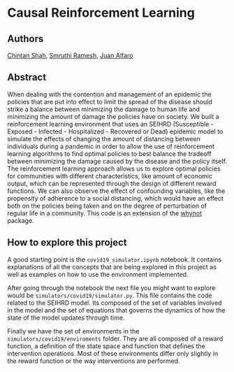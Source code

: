 # Causal Reinforcement Learning

## Authors
[Chintan Shah](https://github.com/chnsh), [Smruthi Ramesh](https://github.com/smruthiramesh), 
[Juan Alfaro](https://github.com/heller166)

## Abstract
When dealing with the contention and management of an epidemic the policies that are put into effect to limit the spread 
of the disease should strike a balance between minimizing the damage to human life and minimizing the amount of damage 
the policies have on society. We built a reinforcement learning environment that uses an SEIHRD (Susceptible - 
Exposed - Infected - Hospitalized - Recovered or Dead) epidemic model to simulate the effects of changing the amount of 
distancing between individuals during a pandemic in order to allow the use of reinforcement learning algorithms 
to find optimal policies to best balance the tradeoff between minimizing the damage caused by the disease and 
the policy itself. The reinforcement learning approach allows us to explore optimal policies for communities 
with different characteristics, like amount of economic output, which can be represented through the design of 
different reward functions. We can also observe the effect of confounding variables, like the propensity of adherence 
to a social distancing, which would have an effect both on the policies being taken and on the degree of perturbation 
of regular life in a community. This code is an extension of the [whynot](https://github.com/zykls/whynot) package.

## How to explore this project
A good starting point is the `covid19_simulator.ipynb` notebook. It contains explanations of all the concepts that are 
being explored in this project as well as examples on how to use the environment implemented.

After going through the notebook the next file you might want to explore would be `simulators/covid19/simulator.py`. 
This file contains the code related to the SEIHRD model. Its composed of the set of variables involved in the model and 
the set of equations that governs the dynamics of how the state of the model updates through time.

Finally we have the set of environments in the `simulators/covid19/enviroments` folder. They are all composed of a reward
function, a definition of the state space and function that defines the intervention operations. Most of these environments
differ only slightly in the reward function or the way interventions are performed.

